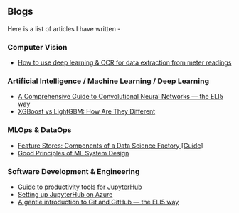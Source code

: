 ## Blogs

Here is a list of articles I have written - 

### Computer Vision
* [How to use deep learning & OCR for data extraction from meter readings](https://nanonets.com/blog/sub-meter-reading-using-deep-learning/)

### Artificial Intelligence / Machine Learning / Deep Learning
* [A Comprehensive Guide to Convolutional Neural Networks — the ELI5 way](https://towardsdatascience.com/a-comprehensive-guide-to-convolutional-neural-networks-the-eli5-way-3bd2b1164a53)
* [XGBoost vs LightGBM: How Are They Different](https://neptune.ai/blog/xgboost-vs-lightgbm)

### MLOps & DataOps
* [Feature Stores: Components of a Data Science Factory [Guide]](https://neptune.ai/blog/feature-stores-components-of-a-data-science-factory-guide)
* [Good Principles of ML System Design](https://medium.com/@_sumitsaha_/principles-of-good-ml-system-design-cdf98c4b2035)

### Software Development & Engineering
* [Guide to productivity tools for JupyterHub](https://medium.com/@_sumitsaha_/guide-to-productivity-tools-for-jupyterhub-5a427f7e7cbf)
* [Setting up JupyterHub on Azure](https://medium.com/@_sumitsaha_/setting-up-jupyterhub-on-azure-eadd4675c555)
* [A gentle introduction to Git and GitHub — the ELI5 way](https://medium.com/hackernoon/a-gentle-introduction-to-git-and-github-the-eli5-way-43f0aa64f2e4)

